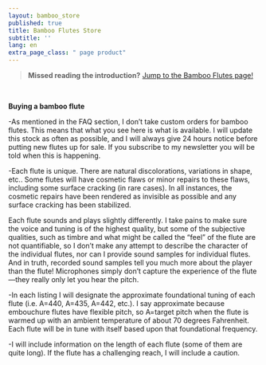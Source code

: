```yaml
---
layout: bamboo_store
published: true
title: Bamboo Flutes Store
subtitle: ''
lang: en
extra_page_class: " page product"
---
```


> **Missed reading the introduction?** [Jump to the Bamboo Flutes page!](/world-flutes/bamboo)

&nbsp;

**Buying a bamboo flute**

-As mentioned in the FAQ section, I don’t take custom orders for bamboo flutes.  This means that what you see here is what is available.  I  will update this stock as often as possible, and I will always give 24 hours notice before putting new flutes up for sale.  If you subscribe to my newsletter you will be told when this is happening.

-Each flute is unique.  There are natural discolorations, variations in shape, etc..  Some flutes will have cosmetic flaws or minor repairs to these flaws, including some surface cracking (in rare cases).  In all instances, the cosmetic repairs have been rendered as invisible as possible and any surface cracking has been stabilized.

Each flute sounds and plays slightly differently.  I take pains to make sure the voice and tuning is of the highest quality, but some of the subjective qualities, such as timbre and what might be called the “feel” of the flute are not quantifiable, so I don’t make any attempt to describe the character of the individual flutes, nor can I provide sound samples for individual flutes.  And in truth, recorded sound samples tell you much more about the player than the flute!  Microphones simply don’t capture the experience of the flute—they really only let you hear the pitch.

-In each listing I will designate the approximate foundational tuning of each flute (i.e. A=440, A=435, A=442, etc.).  I say approximate because embouchure flutes have flexible pitch, so A=target pitch when the flute is warmed up with an ambient temperature of about 70 degrees Fahrenheit.  Each flute will be in tune with itself based upon that foundational frequency.

-I will include information on the length of each flute (some of them are quite long).  If the flute has a challenging reach, I will include a caution.